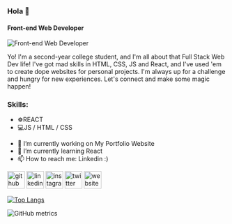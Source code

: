 ### Hola 👋
#### Front-end Web Developer
![Front-end Web Developer](https://images.unsplash.com/photo-1647166545674-ce28ce93bdca?ixlib=rb-4.0.3&ixid=MnwxMjA3fDB8MHxwaG90by1wYWdlfHx8fGVufDB8fHx8&auto=format&fit=crop&w=1770&q=80)

Yo! I'm a second-year college student, and I'm all about that Full Stack Web Dev life! I've got mad skills in HTML, CSS, JS and React, and I've used 'em to create dope websites for personal projects. I'm always up for a challenge and hungry for new experiences. Let's connect and make some magic happen!

### Skills: 
* ☸️REACT 
* 💻JS / HTML / CSS

- 🔭 I’m currently working on My Portfolio Website 
- 🌱 I’m currently learning React 
- 📫 How to reach me: Linkedin :) 


[<img src='https://cdn.jsdelivr.net/npm/simple-icons@3.0.1/icons/github.svg' alt='github' height='40'>](https://github.com/gowripreetham)  [<img src='https://cdn.jsdelivr.net/npm/simple-icons@3.0.1/icons/linkedin.svg' alt='linkedin' height='40'>](https://www.linkedin.com/in/gowripreetam/)  [<img src='https://cdn.jsdelivr.net/npm/simple-icons@3.0.1/icons/instagram.svg' alt='instagram' height='40'>](https://www.instagram.com/gowripreetam/)  [<img src='https://cdn.jsdelivr.net/npm/simple-icons@3.0.1/icons/twitter.svg' alt='twitter' height='40'>](https://twitter.com/@GowriPreetham)  [<img src='https://cdn.jsdelivr.net/npm/simple-icons@3.0.1/icons/icloud.svg' alt='website' height='40'>](https://gowripreetham.github.io/Portfolio-Website/)  

[![Top Langs](https://github-readme-stats.vercel.app/api/top-langs/?username=gowripreetham)](https://github.com/anuraghazra/github-readme-stats)

![GitHub metrics](https://metrics.lecoq.io/gowripreetham)  

